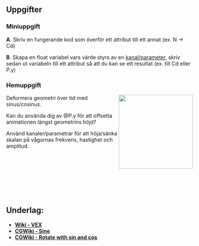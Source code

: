 ## Uppgifter


### Miniuppgift

**A**. Skriv en fungerande kod som överför ett attribut till ett annat (ex. N -> Cd)

**B**. Skapa en float variabel vars värde styrs av en [kanal/parameter](https://www.sidefx.com/docs/houdini/vex/functions/chf.html), skriv sedan ut variabeln till ett attribut så att du kan se ett resultat (ex. till Cd eller P.y)

### Hemuppgift

<img src="https://i.giphy.com/media/v1.Y2lkPTc5MGI3NjExZGl1bnc4c29pYnY5cW1seWt1dmNjNnlvZjRjNXQ2ZjFkbzcweGJzdiZlcD12MV9pbnRlcm5hbF9naWZfYnlfaWQmY3Q9Zw/XkfYDlp4qUPgkYEbpl/giphy.gif" align="right" width="200">

Deformera geometri över tid med sinus/cosinus.

Kan du använda dig av @P.y för att offsetta animationen längst geometrins höjd?

Använd kanaler/parametrar för att höja/sänka skalan på vågornas frekvens, hastighet och amplitud.


&nbsp;

&nbsp;

&nbsp;

&nbsp;

## Underlag:
- [**Wiki - VEX**](https://github.com/Studio-Konkret/Technical-Direction/wiki/VEX)
- [**CGWiki - Sine**](https://tokeru.com/cgwiki/JoyOfVex01.html#sine)
- [**CGWiki - Rotate with sin and cos**](https://tokeru.com/cgwiki/HoudiniVex1.html#rotate_geometry_with_sin_and_cos)
